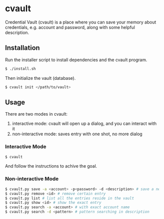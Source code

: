 cvault
======

Credential Vault (cvault) is a place where you can save your memory about credentials, e.g. account and password, along with some helpful description.


Installation
------------

Run the installer script to install dependencies and the cvault program.

~~~ sh
$ ./install.sh
~~~

Then initialize the vault (database).

~~~ sh
$ cvault init </path/to/vault>
~~~


Usage
-----

There are two modes in cvault:

1. interactive mode: cvault will open up a dialog, and you can interact with it
2. non-interactive mode: saves entry with one shot, no more dialog

### Interactive Mode

~~~ sh
$ cvault
~~~

And follow the instructions to achive the goal.

### Non-interactive Mode

~~~ sh
$ cvault.py save -a <account> -p<password> -d <description> # save a new entry
$ cvault.py remove <id> # remove certain entry
$ cvault.py list # list all the entries reside in the vault
$ cvault.py show <id> # show the exact entry
$ cvault.py search -a <account> # with exact account name
$ cvault.py search -d <pattern> # pattern searching in description
~~~
